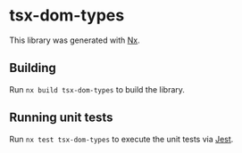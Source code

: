 # tsx-dom-types

This library was generated with [Nx](https://nx.dev).

## Building

Run `nx build tsx-dom-types` to build the library.

## Running unit tests

Run `nx test tsx-dom-types` to execute the unit tests via [Jest](https://jestjs.io).
